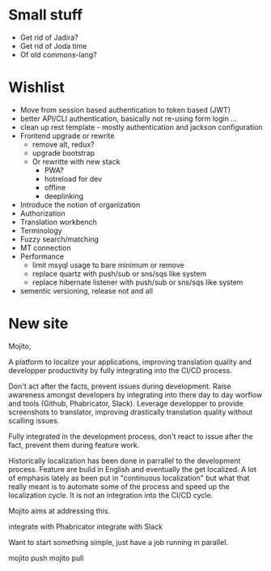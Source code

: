 # Small stuff 
- Get rid of Jadira?
- Get rid of Joda time
- Of old commons-lang?

# Wishlist

- Move from session based authentication to token based (JWT)
- better API/CLI authentication, basically not re-using form login ...  
- clean up rest template - mostly authentication and jackson configuration
- Frontend upgrade or rewrite
    - remove alt, redux?
    - upgrade bootstrap
    - Or rewritte with new stack
        - PWA? 
        - hotreload for dev
        - offline
        - deeplinking
- Introduce the notion of organization
- Authorization
- Translation workbench
- Terminology
- Fuzzy search/matching
- MT connection
- Performance
    - limit msyql usage to bare minimum or remove
    - replace quartz with push/sub or sns/sqs like system
    - replace hibernate listener  with push/sub or sns/sqs like system
- sementic versioning, release not and all

    
# New site
 
Mojito,

A platform to localize your applications, improving translation quality and developper productivity by fully integrating into the CI/CD process.

Don't act after the facts, prevent issues during development. Raise awareness amongst developers by integrating into there day to day
worflow and tools (Github, Phabricator, Slack). Leverage developper to provide screenshots to translator, improving drastically translation quality 
without scalling issues. 

Fully integrated in the development process, don't react to issue after the fact, prevent them during feature work.

Historically localization has been done in parrallel to the development process. Feature are build in English and eventually the get localized. 
A lot of emphasis lately as been put in "continuous localization" but what that really meant is to automate some of the process and speed up
the localization cycle. It is not an integration into the CI/CD cycle. 

Mojito aims at addressing this.  

integrate with Phabricator
integrate with Slack

Want to start something simple, just have a job running in parallel.  

mojito push
mojito pull
